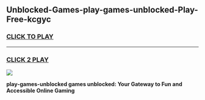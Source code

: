 
## Unblocked-Games-play-games-unblocked-Play-Free-kcgyc
<h3>
<a href="https://premium76.site?title=play-games-unblocked&ref=22A">CLICK TO PLAY</a></h3>
<hr>

<h3>
<a href="https://premium76.site?title=play-games-unblocked&ref=22A">CLICK 2 PLAY</a>
  
</h3>

<a href="https://premium76.site?title=play-games-unblocked&ref=22A"><img src="https://clearcache.store/games.png"></a>


**play-games-unblocked games unblocked: Your Gateway to Fun and Accessible Online Gaming**
